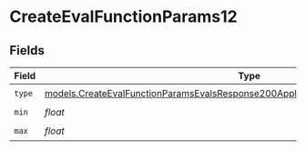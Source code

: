 # CreateEvalFunctionParams12


## Fields

| Field                                                                                                                                                                        | Type                                                                                                                                                                         | Required                                                                                                                                                                     | Description                                                                                                                                                                  |
| ---------------------------------------------------------------------------------------------------------------------------------------------------------------------------- | ---------------------------------------------------------------------------------------------------------------------------------------------------------------------------- | ---------------------------------------------------------------------------------------------------------------------------------------------------------------------------- | ---------------------------------------------------------------------------------------------------------------------------------------------------------------------------- |
| `type`                                                                                                                                                                       | [models.CreateEvalFunctionParamsEvalsResponse200ApplicationJSONResponseBody512Type](../models/createevalfunctionparamsevalsresponse200applicationjsonresponsebody512type.md) | :heavy_check_mark:                                                                                                                                                           | N/A                                                                                                                                                                          |
| `min`                                                                                                                                                                        | *float*                                                                                                                                                                      | :heavy_check_mark:                                                                                                                                                           | N/A                                                                                                                                                                          |
| `max`                                                                                                                                                                        | *float*                                                                                                                                                                      | :heavy_check_mark:                                                                                                                                                           | N/A                                                                                                                                                                          |